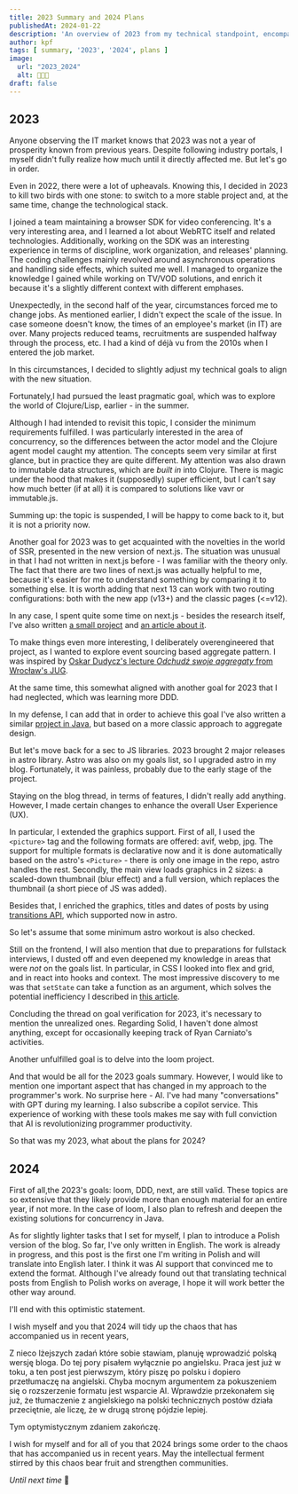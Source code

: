 ```yaml
---
title: 2023 Summary and 2024 Plans
publishedAt: 2024-01-22
description: 'An overview of 2023 from my technical standpoint, encompassing growth, experience, observations, reflections and plans.'
author: kpf
tags: [ summary, '2023', '2024', plans ]
image:
  url: "2023_2024"
  alt: 🍾🍾🍾
draft: false
---
```


## 2023

Anyone observing the IT market knows that 2023 was not a year of prosperity known from previous years.
Despite following industry portals, I myself didn't fully realize how much until it directly affected me.
But let's go in order.

Even in 2022, there were a lot of upheavals.
Knowing this, I decided in 2023 to kill two birds with one stone:
to switch to a more stable project and, at the same time, change the technological stack.

I joined a team maintaining a browser SDK for video conferencing.
It's a very interesting area, and I learned a lot about WebRTC itself and related technologies.
Additionally, working on the SDK was an interesting experience in terms of discipline,
work organization, and releases' planning.
The coding challenges mainly revolved around asynchronous operations and handling side effects, which suited me well.
I managed to organize the knowledge I gained while working on TV/VOD solutions,
and enrich it because it's a slightly different context with different emphases.

Unexpectedly, in the second half of the year, circumstances forced me to change jobs.
As mentioned earlier, I didn't expect the scale of the issue.
In case someone doesn't know, the times of an employee's market (in IT) are over.
Many projects reduced teams, recruitments are suspended halfway through the process, etc.
I had a kind of déjà vu from the 2010s when I entered the job market.

In this circumstances, I decided to slightly adjust my technical goals to align with the new situation.

Fortunately,I had pursued the least pragmatic goal, which was to explore the world of Clojure/Lisp,
earlier - in the summer.

Although I had intended to revisit this topic, I consider the minimum requirements fulfilled.
I was particularly interested in the area of concurrency,
so the differences between the actor model and the Clojure agent model caught my attention.
The concepts seem very similar at first glance, but in practice they are quite different.
My attention was also drawn to immutable data structures, which are _built in_ into Clojure.
There is magic under the hood that makes it (supposedly) super efficient,
but I can't say how much better (if at all) it is compared to solutions like vavr or immutable.js.

Summing up: the topic is suspended, I will be happy to come back to it, but it is not a priority now.

Another goal for 2023 was to get acquainted with the novelties in the world of SSR,
presented in the new version of next.js.
The situation was unusual in that I had not written in next.js before - I was familiar with the theory only.
The fact that there are two lines of next.js was actually helpful to me,
because it's easier for me to understand something by comparing it to something else.
It is worth adding that next 13 can work with two routing configurations:
both with the new app (v13+) and the classic pages (<=v12).

In any case, I spent quite some time on next.js -
besides the research itself, I've also written
[a small project](https://github.com/frankiewiczkamil/do-gather)
and
[an article about it](../../../blog/ssr-strikes-back/).

To make things even more interesting, I deliberately overengineered that project,
as I wanted to explore event sourcing based aggregate pattern.
I was inspired by
[Oskar Dudycz's lecture _Odchudź swoje
aggregaty_ from Wrocław's JUG](https://www.youtube.com/watch?v=UVsen5qKQoM&t=3773s&pp=ygUMb3NrYXIgZHVkeWN6).

At the same time, this somewhat aligned with another goal for 2023 that I had neglected,
which was learning more DDD.

In my defense, I can add that in order to achieve this goal I've also written a similar
[project in Java](https://github.com/frankiewiczkamil/do-gather-java),
but based on a more classic approach to aggregate design.

But let's move back for a sec to JS libraries.
2023 brought 2 major releases in astro library.
Astro was also on my goals list, so I upgraded astro in my blog.
Fortunately, it was painless, probably due to the early stage of the project.

Staying on the blog thread, in terms of features, I didn't really add anything.
However, I made certain changes to enhance the overall User Experience (UX).

In particular, I extended the graphics support.
First of all, I used the ```<picture>``` tag and the following formats are offered: avif, webp, jpg.
The support for multiple formats is declarative now and it is done automatically based on the astro's
```<Picture>``` - there is only one image in the repo, astro handles the rest.
Secondly, the main view loads graphics in 2 sizes: a scaled-down thumbnail (blur effect) and a full version,
which replaces the thumbnail (a short piece of JS was added).

Besides that, I enriched the graphics, titles and dates of posts by
using
[transitions API]('https://docs.astro.build/en/guides/view-transitions/'),
which supported now in astro.

So let's assume that some minimum astro workout is also checked.

Still on the frontend, I will also mention that due to preparations for fullstack interviews,
I dusted off and even deepened my knowledge in areas that were *not* on the goals list.
In particular, in CSS I looked into flex and grid, and in react into hooks and context.
The most impressive discovery to me was that `setState` can take a function as an argument,
which solves the potential inefficiency I described in
[this article](../../../blog/efficient-state-in-functional-components/).

Concluding the thread on goal verification for 2023,
it's necessary to mention the unrealized ones.
Regarding Solid, I haven't done almost anything, except for occasionally keeping track of Ryan Carniato's activities.

Another unfulfilled goal is to delve into the loom project.

And that would be all for the 2023 goals summary.
However, I would like to mention one important aspect that has changed in my approach to the programmer's work.
No surprise here - AI.
I've had many "conversations" with GPT during my learning.
I also subscribe a copilot service.
This experience of working with these tools makes me say with full conviction
that AI is revolutionizing programmer productivity.

So that was my 2023, what about the plans for 2024?

## 2024

First of all,the 2023's goals: loom, DDD, next, are still valid.
These topics are so extensive that they likely provide more than enough material for an entire year, if not more.
In the case of loom, I also plan to refresh and deepen the existing solutions for concurrency in Java.

As for slightly lighter tasks that I set for myself, I plan to introduce a Polish version of the blog.
So far, I've only written in English.
The work is already in progress,
and this post is the first one I'm writing in Polish and will translate into English later.
I think it was AI support that convinced me to extend the format.
Although I've already found out that translating technical posts from English to Polish works on average,
I hope it will work better the other way around.

I'll end with this optimistic statement.

I wish myself and you that 2024 will tidy up the chaos that has accompanied us in recent years,

Z nieco lżejszych zadań które sobie stawiam, planuję wprowadzić polską wersję bloga.
Do tej pory pisałem wyłącznie po angielsku.
Praca jest już w toku, a ten post jest pierwszym,
który piszę po polsku i dopiero przetłumaczę na angielski.
Chyba mocnym argumentem za pokuszeniem się o rozszerzenie formatu jest wsparcie AI.
Wprawdzie przekonałem się już, że tłumaczenie z angielskiego na polski technicznych postów działa przeciętnie,
ale liczę, że w drugą stronę pójdzie lepiej.

Tym optymistycznym zdaniem zakończę.

I wish for myself and for all of you that 2024 brings some order to the chaos that has accompanied us in recent years.
May the intellectual ferment stirred by this chaos bear fruit and strengthen communities.

*Until next time* 🖖
